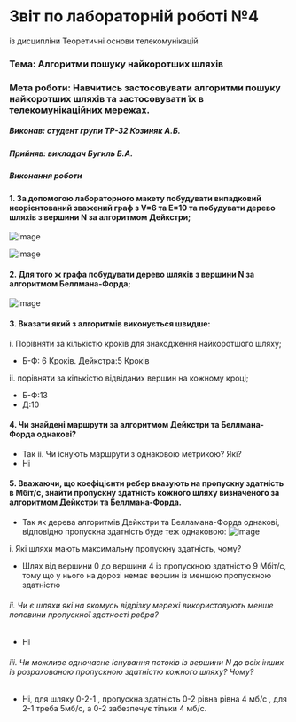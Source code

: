 # Звіт по лабораторній роботі №4

із дисципліни Теоретичні основи телекомунікацій
### Тема: Алгоритми пошуку найкоротших шляхів


### Мета роботи: Навчитись застосовувати алгоритми пошуку найкоротших шляхів та застосовувати їх в телекомунікаційних мережах.
##### Виконав: студент групи ТР-32 Козиняк А.Б.


##### Прийняв: викладач Бугиль Б.А.


##### Виконання роботи

#### 1. За допомогою лабораторного макету побудувати випадковий неорієнтований зважений граф з V=6 та E=10 та побудувати дерево шляхів з вершини N за алгоритмом Дейкстри;

![image](https://user-images.githubusercontent.com/48200799/118978116-9ebb6b00-b97f-11eb-8361-ca0ccf8422fa.png)


![image](https://user-images.githubusercontent.com/48200799/118978251-c6aace80-b97f-11eb-8c02-b8fa88221c10.png)



#### 2. Для того ж графа побудувати дерево шляхів з вершини N за алгоритмом Беллмана-Форда;
![image](https://user-images.githubusercontent.com/48200799/118978322-d9bd9e80-b97f-11eb-8e6e-74de2de0d0e4.png)


#### 3. Вказати який з алгоритмів виконується швидше:
i. Порівняти за кількістю кроків для знаходження найкоротшого шляху;
* Б-Ф: 6 Кроків. Дейкстра:5 Кроків</br>

ii. порівняти за кількістю відвіданих вершин на кожному кроці;
* Б-Ф:13
* Д:10

#### 4. Чи знайдені маршрути за алгоритмом Дейкстри та Беллмана-Форда однакові?
* Так 
ii. Чи існують маршрути з однаковою метрикою? Які?
* Ні 

#### 5. Вважаючи, що коефіцієнти ребер вказують на пропускну здатність в Мбіт/с, знайти пропускну здатність кожного шляху визначеного за алгоритмом Дейкстри та Беллмана-Форда.
* Так як дерева алгоритмів Дейкстри та Белламана-Форда однакові, відповідно пропускна здатність буде теж однаковою:
![image](https://user-images.githubusercontent.com/48200799/118978535-1ee1d080-b980-11eb-86b5-0c12d63f0270.png)




i. Які шляхи мають максимальну пропускну здатність, чому?
* Шлях від вершини 0 до вершини 4 із пропускною здатністю 9 Мбіт/с, тому що у нього на дорозі немає вершин із меншою пропускною здатністю
###### ii. Чи є шляхи які на якомусь відрізку мережі використовують менше половини пропускної здатності ребра?
* Ні 

###### iii. Чи можливе одночасне існування потоків із вершини N до всіх інших із розрахованою пропускною здатністю кожного шляху? Чому?
* Ні, для шляху 0-2-1 , пропускна здатність 0-2  рівна рівна 4 мб/с  , для 2-1 треба 5мб/с, а 0-2 забезпечує тільки 4 мб/с.










